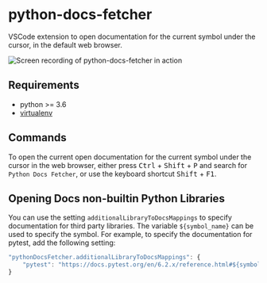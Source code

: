 # python-docs-fetcher

VSCode extension to open documentation for the current symbol under the cursor, in the default web browser.

![Screen recording of python-docs-fetcher in action](static/screen-recording.gif)

## Requirements

- python >= 3.6
- [virtualenv](https://virtualenv.pypa.io/en/latest/installation.html)

## Commands

To open the current open documentation for the current symbol under the cursor in the web browser, either press <kbd>Ctrl</kbd> + <kbd>Shift</kbd> + <kbd>P</kbd> and search for `Python Docs Fetcher`, or use the keyboard shortcut <kbd>Shift</kbd> + <kbd>F1</kbd>.

## Opening Docs non-builtin Python Libraries

You can use the setting `additionalLibraryToDocsMappings` to specify documentation for third party libraries. The variable `${symbol_name}` can be used to specify the symbol. For example, to specify the documentation for pytest, add the following setting:

```javascript
"pythonDocsFetcher.additionalLibraryToDocsMappings": {
    "pytest": "https://docs.pytest.org/en/6.2.x/reference.html#${symbol_name}"
}
```
